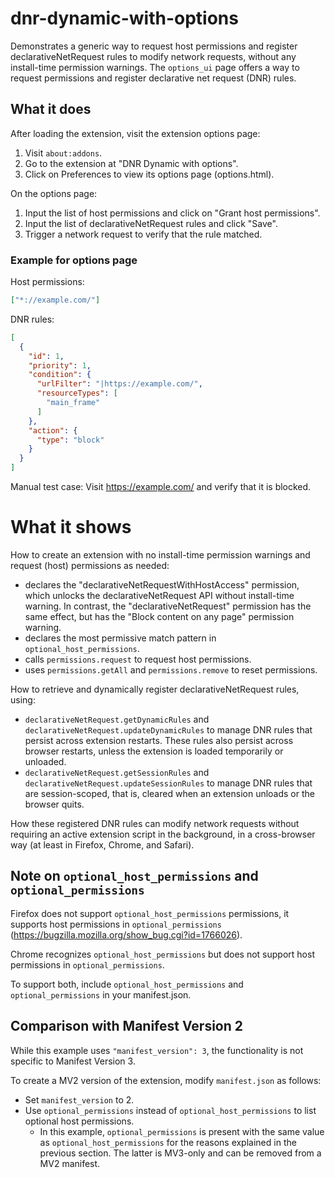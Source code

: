 # dnr-dynamic-with-options

Demonstrates a generic way to request host permissions and register
declarativeNetRequest rules to modify network requests, without any
install-time permission warnings. The `options_ui` page offers a way to request
permissions and register declarative net request (DNR) rules.

## What it does

After loading the extension, visit the extension options page:

1. Visit `about:addons`.
2. Go to the extension at "DNR Dynamic with options".
3. Click on Preferences to view its options page (options.html).

On the options page:

1. Input the list of host permissions and click on "Grant host permissions".
2. Input the list of declarativeNetRequest rules and click "Save".
3. Trigger a network request to verify that the rule matched.

### Example for options page

Host permissions:

```json
["*://example.com/"]
```

DNR rules:

```json
[
  {
    "id": 1,
    "priority": 1,
    "condition": {
      "urlFilter": "|https://example.com/",
      "resourceTypes": [
        "main_frame"
      ]
    },
    "action": {
      "type": "block"
    }
  }
]
```

Manual test case: Visit https://example.com/ and verify that it is blocked.

# What it shows

How to create an extension with no install-time permission warnings and 
request (host) permissions as needed:

- declares the "declarativeNetRequestWithHostAccess" permission, which
  unlocks the declarativeNetRequest API without install-time warning.
  In contrast, the "declarativeNetRequest" permission has the same effect,
  but has the "Block content on any page" permission warning.
- declares the most permissive match pattern in `optional_host_permissions`.
- calls `permissions.request` to request host permissions.
- uses `permissions.getAll` and `permissions.remove` to reset permissions.

How to retrieve and dynamically register declarativeNetRequest rules, using:

- `declarativeNetRequest.getDynamicRules` and
  `declarativeNetRequest.updateDynamicRules` to manage DNR rules that persist
  across extension restarts. These rules also persist across browser restarts,
  unless the extension is loaded temporarily or unloaded.
- `declarativeNetRequest.getSessionRules` and
  `declarativeNetRequest.updateSessionRules` to manage DNR rules that are
  session-scoped, that is, cleared when an extension unloads or the browser
  quits.

How these registered DNR rules can modify network requests without requiring an
active extension script in the background, in a cross-browser way (at least in
Firefox, Chrome, and Safari).

## Note on `optional_host_permissions` and `optional_permissions`

Firefox does not support `optional_host_permissions` permissions, it
supports host permissions in `optional_permissions`
(https://bugzilla.mozilla.org/show_bug.cgi?id=1766026).

Chrome recognizes `optional_host_permissions` but does not support host
permissions in `optional_permissions`.

To support both, include `optional_host_permissions` and `optional_permissions`
in your manifest.json.

## Comparison with Manifest Version 2

While this example uses `"manifest_version": 3`, the functionality is not
specific to Manifest Version 3.

To create a MV2 version of the extension, modify `manifest.json` as follows:

- Set `manifest_version` to 2.
- Use `optional_permissions` instead of `optional_host_permissions` to list
  optional host permissions.
  -  In this example, `optional_permissions` is present with
     the same value as `optional_host_permissions` for the reasons explained in
     the previous section. The latter is MV3-only and can be removed from a MV2
     manifest.
